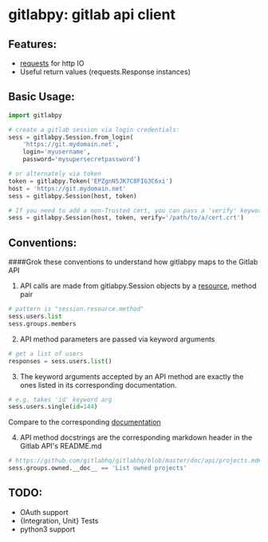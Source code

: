 # gitlabpy: gitlab api client
## Features:
  * [requests](http://docs.python-requests.org/en/latest/) for http IO
  * Useful return values (requests.Response instances)

## Basic Usage:
```python
import gitlabpy

# create a gitlab session via login credentials:
sess = gitlabpy.Session.from_login(
    'https://git.mydomain.net',
    login='myusername',
    password='mysupersecretpassword')

# or alternately via token
token = gitlabpy.Token('EPZgnN5JK7C8FIG3C6xi')
host = 'https://git.mydomain.net'
sess = gitlabpy.Session(host, token)

# If you need to add a non-Trusted cert, you can pass a 'verify' keyword arg
sess = gitlabpy.Session(host, token, verify='/path/to/a/cert.crt')
```


## Conventions:
####Grok these conventions to understand how gitlabpy maps to the Gitlab API
1. API calls are made from gitlabpy.Session objects by a [resource](https://github.com/gitlabhq/gitlabhq/tree/master/doc/api#resources), method pair
  ```python
  # pattern is "session.resource.method"
  sess.users.list
  sess.groups.members
  ```

2. API method parameters are passed via keyword arguments
  ```python
  # get a list of users
  responses = sess.users.list()
  ```

3. The keyword arguments accepted by an API method are exactly the ones listed in its corresponding documentation.
  ```python
  # e.g. takes 'id' keyword arg
  sess.users.single(id=144)
  ```
  Compare to the corresponding [documentation](https://github.com/gitlabhq/gitlabhq/blob/master/doc/api/users.md#single-user)

4. API method docstrings are the corresponding markdown header in the Gitlab API's README.md
  ```python
  # https://github.com/gitlabhq/gitlabhq/blob/master/doc/api/projects.md#list-owned-projects
  sess.groups.owned.__doc__ == 'List owned projects'
  ```

## TODO:
* OAuth support
* {Integration, Unit} Tests
* python3 support
